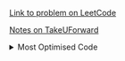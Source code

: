 [Link to problem on LeetCode](https://leetcode.com/problems/coin-change/)

[Notes on TakeUForward](https://takeuforward.org/data-structure/minimum-coins-dp-20/)

<details><summary>Most Optimised Code</summary>

![](https://github.com/archishmanghos/code-images/blob/master/DP-Striver/Lec-20.png)

</details>
